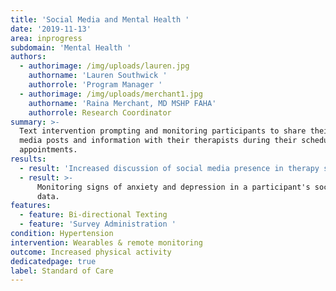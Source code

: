 ```yaml
---
title: 'Social Media and Mental Health '
date: '2019-11-13'
area: inprogress
subdomain: 'Mental Health '
authors:
  - authorimage: /img/uploads/lauren.jpg
    authorname: 'Lauren Southwick '
    authorrole: 'Program Manager '
  - authorimage: /img/uploads/merchant1.jpg
    authorname: 'Raina Merchant, MD MSHP FAHA'
    authorrole: Research Coordinator
summary: >-
  Text intervention prompting and monitoring participants to share their social
  media posts and information with their therapists during their scheduled
  appointments.
results:
  - result: 'Increased discussion of social media presence in therapy sessions. '
  - result: >-
      Monitoring signs of anxiety and depression in a participant's social media
      data. 
features:
  - feature: Bi-directional Texting
  - feature: 'Survey Administration '
condition: Hypertension
intervention: Wearables & remote monitoring
outcome: Increased physical activity
dedicatedpage: true
label: Standard of Care
---
```


